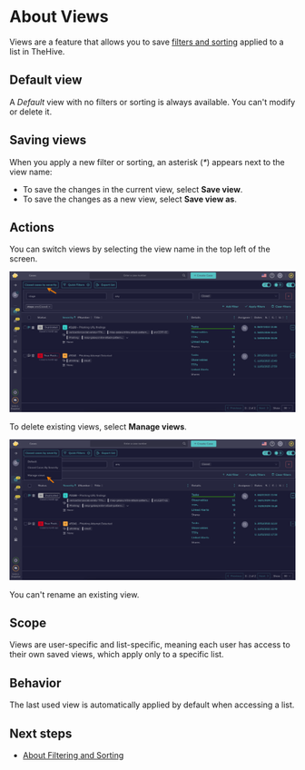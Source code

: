 # About Views

Views are a feature that allows you to save [filters and sorting](about-filtering-and-sorting.md) applied to a list in TheHive.

## Default view

A *Default* view with no filters or sorting is always available. You can't modify or delete it.

## Saving views

When you apply a new filter or sorting, an asterisk (*\**) appears next to the view name:

* To save the changes in the current view, select **Save view**.
* To save the changes as a new view, select **Save view as**.

## Actions

You can switch views by selecting the view name in the top left of the screen.

![Switch views](../../images/user-guides/analyst-corner/views.png)

To delete existing views, select **Manage views**.

![Manage views](../../images/user-guides/analyst-corner/manage-views.png)

You can't rename an existing view.

## Scope

Views are user-specific and list-specific, meaning each user has access to their own saved views, which apply only to a specific list.

## Behavior

The last used view is automatically applied by default when accessing a list.

<h2>Next steps</h2>

* [About Filtering and Sorting](about-filtering-and-sorting.md)